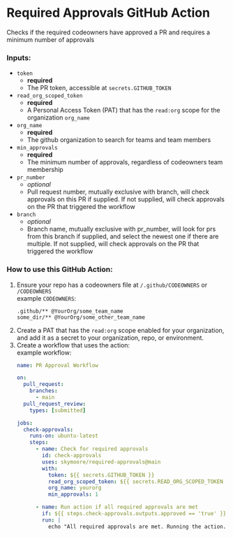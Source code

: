 # Required Approvals GitHub Action
Checks if the required codeowners have approved a PR and requires a minimum number of approvals

### Inputs:
- `token`
  - **required**
  - The PR token, accessible at `secrets.GITHUB_TOKEN`
- `read_org_scoped_token`
  - **required**
  - A Personal Access Token (PAT) that has the `read:org` scope for the organization `org_name`
- `org_name`
  - **required**
  - The github organization to search for teams and team members
- `min_approvals`
  - **required**
  - The minimum number of approvals, regardless of codeowners team membership
- `pr_number`
  - _optional_
  - Pull request number, mutually exclusive with branch, will check approvals on this PR if supplied. If not supplied, will check approvals on the PR that triggered the workflow
- `branch`
  - _optional_
  - Branch name, mutually exclusive with pr_number, will look for prs from this branch if supplied, and select the newest one if there are multiple. If not supplied, will check approvals on the PR that triggered the workflow

### How to use this GitHub Action:
1. Ensure your repo has a codeowners file at `/.github/CODEOWNERS` or `/CODEOWNERS`  
    example `CODEOWNERS`:
    ```
    .github/** @YourOrg/some_team_name
    some_dir/** @YourOrg/some_other_team_name
    ```
2. Create a PAT that has the `read:org` scope enabled for your organization, and add it as a secret to your organization, repo, or environment.
3. Create a workflow that uses the action:  
    example workflow:
    ```yaml
    name: PR Approval Workflow

    on:
      pull_request:
        branches:
          - main
      pull_request_review:
        types: [submitted]

    jobs:
      check-approvals:
        runs-on: ubuntu-latest
        steps:
          - name: Check for required approvals
            id: check-approvals
            uses: skymoore/required-approvals@main
            with:
              token: ${{ secrets.GITHUB_TOKEN }}
              read_org_scoped_token: ${{ secrets.READ_ORG_SCOPED_TOKEN }}
              org_name: yourorg
              min_approvals: 1

          - name: Run action if all required approvals are met
            if: ${{ steps.check-approvals.outputs.approved == 'true' }}
            run: |
              echo "All required approvals are met. Running the action."
    ```